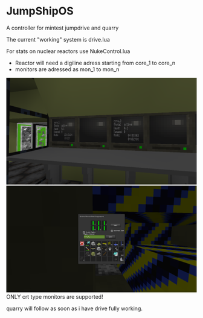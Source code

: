 # JumpShipOS
A controller for mintest jumpdrive and quarry

The current "working" system is drive.lua

For stats on nuclear reactors use NukeControl.lua
  - Reactor will need a digiline adress starting from core_1 to core_n
  - monitors are adressed as mon_1 to mon_n

![information display on monitor](https://github.com/marghl/JumpShipOS/blob/module/screenshot_20230329_172605.png)
![reactor core fornspec](https://github.com/marghl/JumpShipOS/blob/module/screenshot_20230329_172653.png)
ONLY crt type monitors are supported!


quarry will follow as soon as i have drive fully working.
